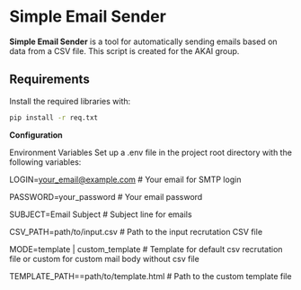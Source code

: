 # Simple Email Sender

**Simple Email Sender** is a tool for automatically sending emails based on data from a CSV file. This script is created for the AKAI group.

## Requirements


Install the required libraries with:

```bash
pip install -r req.txt
```

**Configuration**

Environment Variables
Set up a .env file in the project root directory with the following variables:


LOGIN=your_email@example.com         # Your email for SMTP login 

PASSWORD=your_password               # Your email password

SUBJECT=Email Subject                # Subject line for emails

CSV_PATH=path/to/input.csv           # Path to the input recrutation CSV file

MODE=template | custom_template      # Template for default csv recrutation file or custom for custom mail body without csv file

TEMPLATE_PATH==path/to/template.html # Path to the custom template file

